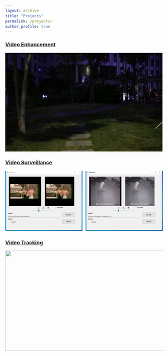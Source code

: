 ```yaml
---
layout: archive
title: "Projects"
permalink: /projects/
author_profile: true
---
```


### [Video Enhancement](https://github.com/suyukun666/UFO)

![demo](../images/demo.gif)

### [Video Surveillance](https://www.ecva.net/papers/eccv_2020/papers_ECCV/papers/123490069.pdf)

![eccv20](../images/eccv20.png)

### [Video Tracking](https://browse.arxiv.org/pdf/2308.15795.pdf)

<img src="../images/t1.gif" width=512 height=320 >

